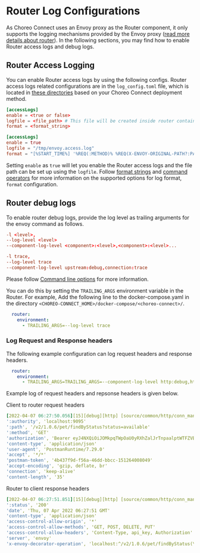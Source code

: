 # Router Log Configurations

As Choreo Connect uses an Envoy proxy as the Router component, it only supports the logging mechanisms provided by the Envoy proxy ([read more details about router]({{base_path}}/deploy-and-publish/deploy-on-gateway/choreo-connect/getting-started/choreo-connect-overview/#router)). In the following sections, you may find how to enable Router access logs and debug logs.

## Router Access Logging

You can enable Router access logs by using the following configs. Router access logs related configurations are in the `log_config.toml` file, which is located in [these directories]({{base_path}}/deploy-and-publish/deploy-on-gateway/choreo-connect/configurations/configure-logs-overview/#log_config_toml) based on your Choreo Connect deployment method.

```toml tab="Format"
[accessLogs]
enable = <true or false>
logfile = <file_path> # This file will be created inside router container.
format = <format_string>
```

```toml tab="Example"
[accessLogs]
enable = true
logfile = "/tmp/envoy.access.log"
format = "[%START_TIME%] '%REQ(:METHOD)% %REQ(X-ENVOY-ORIGINAL-PATH?:PATH)% %PROTOCOL%' %RESPONSE_CODE% %RESPONSE_FLAGS% %BYTES_RECEIVED% %BYTES_SENT% %DURATION% %RESP(X-ENVOY-UPSTREAM-SERVICE-TIME)% '%REQ(X-FORWARDED-FOR)%' '%REQ(USER-AGENT)%' '%REQ(X-REQUEST-ID)%' '%REQ(:AUTHORITY)%' '%UPSTREAM_HOST%'\n"
```

Setting `enable` as `true` will let you enable the Router access logs and the file path can be set up using the `logfile`. Follow [format strings]({{envoy_path}}configuration/observability/access_log/usage#format-strings) and [command operators]({{envoy_path}}/configuration/observability/access_log/usage#command-operators) for more information on the supported options for log format, `format` configuration.

## Router debug logs

To enable router debug logs, provide the log level as trailing arguments for the envoy command as follows.

```toml tab="Format"
-l <level>, 
--log-level <level>
--component-log-level <component>:<level>,<component>:<level>...
```

```toml tab="Example"
-l trace, 
--log-level trace
--component-log-level upstream:debug,connection:trace
```

Please follow [Command line options]({{envoy_path}}/operations/cli) for more information.

You can do this by setting the `TRAILING_ARGS` environment variable in the Router. For example, Add the following line to the docker-compose.yaml in the directory `<CHOREO-CONNECT_HOME>/docker-compose/<choreo-connect>/`.

```yaml
  router:
    environment:
      - TRAILING_ARGS=--log-level trace
```

### Log Request and Response headers

The following example configuration can log request headers and response headers.

```yaml
  router:
    environment:
      - TRAILING_ARGS=TRAILING_ARGS=--component-log-level http:debug,http2:debug,conn_handler:debug
```
Example log of request headers and repsonse headers is given below.

Client to router request headers
```yaml
[2022-04-07 06:27:50.056][15][debug][http] [source/common/http/conn_manager_impl.cc:867] [C23][S16704314296340818822] request headers complete (end_stream=false):
':authority', 'localhost:9095'
':path', '/v2/1.0.6/pet/findByStatus?status=available'
':method', 'GET'
'authorization', 'Bearer eyJ4NXQiOiJOMkpqTWpOaU0yRXhZalJrTnpaalptWTFZVEF4Tm1GbE5qZzRPV1UxWVdRMll6YzFObVk1TlEiLCJraWQiOiJNREpsTmpJeE4yRTFPR1psT0dWbU1HUXhPVEZsTXpCbU5tRmpaalEwWTJZd09HWTBOMkkwWXpFNFl6WmpOalJoWW1SbU1tUTBPRGRpTkRoak1HRXdNQV9SUzI1NiIsImFsZyI6IlJTMjU2In0.eyJzdWIiOiJhZG1pbiIsImF1dCI6IkFQUExJQ0FUSU9OIiwiYXVkIjoiaWxBRkJNcVBPRVp6YVMzYkM0ajRTZEc5SU9jYSIsIm5iZiI6MTY0OTMxMjUyNywiYXpwIjoiaWxBRkJNcVBPRVp6YVMzYkM0ajRTZEc5SU9jYSIsInNjb3BlIjoicmVhZDpwZXRzIHdyaXRlOnBldHMiLCJpc3MiOiJodHRwczpcL1wvYXBpbTo5NDQ0XC9vYXV0aDJcL3Rva2VuIiwiZXhwIjoxNjQ5MzE2MTI3LCJpYXQiOjE2NDkzMTI1MjcsImp0aSI6IjI4YTU0YmE3LWIwMzAtNDMyNS05N2QzLWU5MGJmM2I1ZWRkYSJ9.QiLKUnfdO27kiAbY_tzldDQjG28RGgPJ79jC8YDIeK-6XGzGssD_mx-lZeJzyR3CZDqqqqWEK5W08EZb_V3KI7kt6U6LbazPt8IQz7DfrLeEgFWVKTTHvmcgUkOW1XDLTISg053Jeg9xcv36qG-k4SEGRQRO9U31xegj2nZnZGQm7vPB2T6TLTXbqnKI720JupVinYIumXhpFkWQ1hTA4FdyYaPVtRNrwfEmOHd7YYKO467xSg8lTttIlRL2tkWDsOH4HC5U7TsfCVhKV2TNDZLKAtVWQXlQSktWQdyVirxTGs5-iDyKYQaMzORxbt6Dpyw9Tb5V2YYPGh_WmtIhyw'
'content-type', 'application/json'
'user-agent', 'PostmanRuntime/7.29.0'
'accept', '*/*'
'postman-token', '4b437f9d-f56a-46dd-bbcc-151264008049'
'accept-encoding', 'gzip, deflate, br'
'connection', 'keep-alive'
'content-length', '35'
```

Router to client response headers
```yaml
[2022-04-07 06:27:51.851][15][debug][http] [source/common/http/conn_manager_impl.cc:1467] [C23][S16704314296340818822] encoding headers via codec (end_stream=false):
':status', '200'
'date', 'Thu, 07 Apr 2022 06:27:51 GMT'
'content-type', 'application/json'
'access-control-allow-origin', '*'
'access-control-allow-methods', 'GET, POST, DELETE, PUT'
'access-control-allow-headers', 'Content-Type, api_key, Authorization'
'server', 'envoy'
'x-envoy-decorator-operation', 'localhost:^/v2/1.0.6/pet/findByStatus(\?([^/]+))?$'
```
